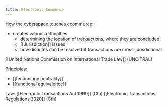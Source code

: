 ```yaml
---
title: Electronic Commerce
---
```

How the cyberspace touches ecommerce:
- creates various difficulties
	- determining the location of transactions, where they are concluded
	- [[Jurisdiction]] issues
	- how disputes can be resolved if transactions are cross-jurisdictional

[[United Nations Commission on International Trade Law]] (UNCITRAL)

Principles:
- [[technology neutrality]]
- [[functional equivalence]]

Law:
[[Electronic Transactions Act 1999]] (Cth)
[[Electronic Transactions Regulations 2020]] (Cth)